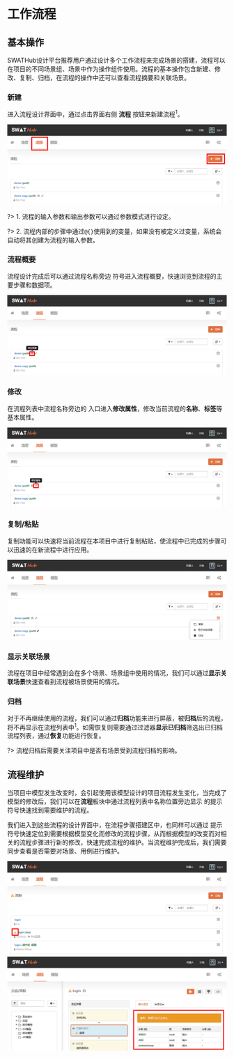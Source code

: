 工作流程
===


基本操作
---
SWATHub设计平台推荐用户通过设计多个工作流程来完成场景的搭建，流程可以在项目的不同场景组、场景中作为操作组件使用。流程的基本操作包含新建、修改、复制、归档，在流程的操作中还可以查看流程摘要和关联场景。

### 新建

进入流程设计界面中，通过点击界面右侧 <i class = "fa fa-plus"></i> **流程** 按钮来新建流程<sup>1</sup>。

![图01 流程新建](../assets/img/manual-flow-01.png)

?> 1. 流程的输入参数和输出参数可以通过参数模式进行设定。

?> 2. 流程内部的步骤中通过`@{}`使用到的变量，如果没有被定义过变量，系统会自动将其创建为流程的输入参数。

### 流程概要

流程设计完成后可以通过流程名称旁边  <i class = "fa fa-info-circle"></i>  符号进入流程概要，快速浏览到流程的主要步骤和数据项。

![图02 流程概要](../assets/img/manual-flow-02.png)

### 修改

在流程列表中流程名称旁边的  <i class = "fa fa-pencil"></i>  入口进入**修改属性**，修改当前流程的**名称**、**标签**等基本属性。

![图03 流程概要](../assets/img/manual-flow-03.png)

### 复制/粘贴

复制功能可以快速将当前流程在本项目中进行复制粘贴，使流程中已完成的步骤可以迅速的在新流程中进行应用。

![图04 复制流程](../assets/img/manual-flow-04.png)

### 显示关联场景

流程在项目中经常遇到会在多个场景、场景组中使用的情况，我们可以通过**显示关联场景**快速查看到流程被场景使用的情况。

### 归档

对于不再继续使用的流程，我们可以通过**归档**功能来进行屏蔽，被**归档**后的流程，将不再显示在流程列表中<sup>1</sup>。如需恢复则需要通过过滤器**显示已归档**筛选出已归档流程列表，通过**恢复**功能进行恢复。

?> 流程归档后需要关注项目中是否有场景受到流程归档的影响。

流程维护
---

当项目中模型发生改变时，会引起使用该模型设计的项目流程发生变化，当完成了模型的修改后，我们可以在**流程**板块中通过流程列表中名称位置旁边显示   <i class = "fa fa-warning"></i>  的提示符号快速找到需要维护的流程。

我们进入到这些流程的设计界面中，在流程步骤搭建区中，也同样可以通过   <i class = "fa fa-warning"></i>   提示符号快速定位到需要根据模型变化而修改的流程步骤，从而根据模型的改变而对相关的流程步骤进行新的修改，快速完成流程的维护。当流程维护完成后，我们需要同步查看是否需要对场景、用例进行维护。

![图20 场景维护1](../assets/img/manual-scenario-20.png)
![图21 场景维护3](../assets/img/manual-scenario-21.png)